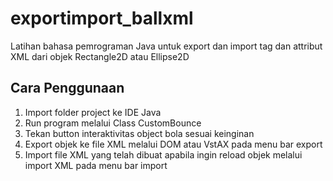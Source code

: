 # exportimport_ballxml
Latihan bahasa pemrograman Java untuk export dan import tag dan attribut XML dari objek Rectangle2D atau Ellipse2D

## Cara Penggunaan
1. Import folder project ke IDE Java
2. Run program melalui Class CustomBounce
3. Tekan button interaktivitas object bola sesuai keinginan
4. Export objek ke file XML melalui DOM atau VstAX pada menu bar export
5. Import file XML yang telah dibuat apabila ingin reload objek melalui import XML pada menu bar import
